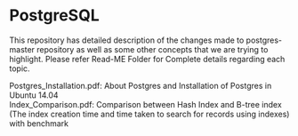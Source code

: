 PostgreSQL
==========

This repository has detailed description of the changes made to postgres-master repository as well as some other concepts that we are trying to highlight. Please refer Read-ME Folder for Complete details regarding each topic.

Postgres_Installation.pdf: About Postgres and Installation of Postgres in Ubuntu 14.04<br>
Index_Comparison.pdf:      Comparison between Hash Index and B-tree index (The index creation time and time taken to search for                               records using indexes) with benchmark
